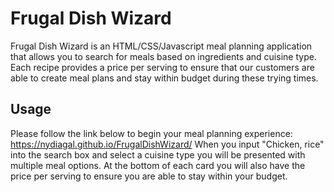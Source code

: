 # Frugal Dish Wizard
Frugal Dish Wizard is an HTML/CSS/Javascript meal planning application that allows you to search for meals based on ingredients and cuisine type. Each recipe provides a price per serving to ensure that our customers are able to create meal plans and stay within budget during these trying times.

## Usage
Please follow the link below to begin your meal planning experience:
https://nydiagal.github.io/FrugalDishWizard/
 When you input "Chicken, rice" into the search box and select a cuisine type you will be presented with multiple meal options.
 At the bottom of each card you will also have the price per serving to ensure you are able to stay within your budget.

